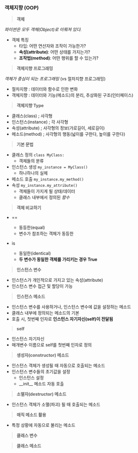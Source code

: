 ### 객체지향 (OOP)

> **객체**

*파이썬은 모두 객체(Object)로 이뤄져 있다.*

* 객체 특징
  * 타입: 어떤 연산자와 조작이 가능한가?
  * **속성(attribute)**: 어떤 상태를 가지는가?
  * **조작법(method)**: 어떤 행위를 할 수 있는가?



> **객체지향 프로그래밍** 

*객체가 중심이 되는 프로그래밍* (vs 절차지향 프로그래밍)

* 절차지향 : 데이터와 함수로 인한 변화
* 객체지향 : 데이터와 기능(메소드)의 분리, 추상화된 구조(인터페이스)



> **객체지향 Type**

* 클래스(class) ; 사각형
* 인스턴스(instance) ; 각 사각형
* 속성(attribute) ; 사각형의 정보(가로길이, 세로길이)
* 메소드(method) ; 사각형의 행동(넓이를 구한다, 높이를 구한다)



> **기본 문법**

* 클래스 정의 ```class MyClass:```
  * 객체들의 분류
* 인스턴스 생성 ```my_instance = MyClass()```
  * 하나하나의 실체
* 메소드 호출 ```my_instance.my_method()```
* 속성 ```my_instance.my_attribute()```
  * 객체들이 가지게 될 상태/데이터
  * 클래스 내부에서 정의된 *함수* 



>**객체 비교하기** 

* ==
  * 동등한(equal)
  * 변수가 참조하는 객체가 동등한 

* is
  * 동일한(identical)
  * **두 변수가 동일한 객체를 가리키는 경우 True**



> **인스턴스 변수**

* 인스턴스가 개인적으로 가지고 있는 속성(attribute)
* 인스턴스 변수 접근 및 할당이 가능



> **인스턴스 메소드**

* 인스턴스 변수를 사용하거나, 인스턴스 변수에 값을 설정하는 메소드
* 클래스 내부에 정의되는 메소드의 기본
* 호출 시, 첫번째 인자로 **인스턴스 자기자신(self)이 전달됨**



> **self**

* 인스턴스 자기자신
* 매개변수 이름으로 self를 첫번째 인자로 정의



> **생성자(constructor) 메소드**

* 인스턴스 객체가 생성될 때 자동으로 호출되는 메소드
* 인스턴스 변수들의 초기값을 설정
  * 인스턴스 설정
  * __init\_\_ 메소드 자동 호출



> **소멸자(destructor) 메소드**

*  인스턴스 객체가 소멸(파괴) 될 때 호출되는 메소드



> **매직 메소드 활용**

* 특정 상황에 자동으로 불리는 메소드



> **클래스 변수**

> **클래스 메소드**

